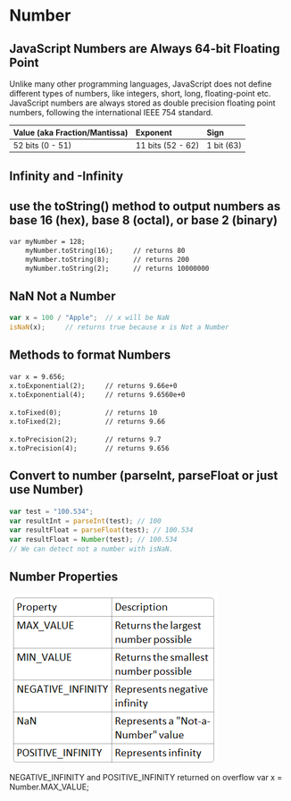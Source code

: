# Number

## JavaScript Numbers are Always 64-bit Floating Point

Unlike many other programming languages, JavaScript does not define different types of numbers, like integers, short, long, floating-point etc. JavaScript numbers are always stored as double precision floating point numbers, following the international IEEE 754 standard.

| Value \(aka Fraction/Mantissa\) | Exponent | Sign |
| :--- | :--- | :--- |
| 52 bits \(0 - 51\) | 11 bits \(52 - 62\) | 1 bit \(63\) |

## Infinity and -Infinity

## use the toString\(\) method to output numbers as base 16 \(hex\), base 8 \(octal\), or base 2 \(binary\)

```text
var myNumber = 128;
    myNumber.toString(16);     // returns 80
    myNumber.toString(8);      // returns 200
    myNumber.toString(2);      // returns 10000000
```

## NaN Not a Number

```javascript
var x = 100 / "Apple";  // x will be NaN 
isNaN(x);     // returns true because x is Not a Number
```

## Methods to format Numbers

```text
var x = 9.656;
x.toExponential(2);     // returns 9.66e+0
x.toExponential(4);     // returns 9.6560e+0

x.toFixed(0);           // returns 10
x.toFixed(2);           // returns 9.66

x.toPrecision(2);       // returns 9.7
x.toPrecision(4);       // returns 9.656
```

## Convert to number \(parseInt, parseFloat or just use Number\)

```javascript
var test = "100.534";
var resultInt = parseInt(test); // 100
var resultFloat = parseFloat(test); // 100.534
var resultFloat = Number(test); // 100.534
// We can detect not a number with isNaN.
```

## Number Properties

![](../.gitbook/assets/image-9.png)

NEGATIVE\_INFINITY and POSITIVE\_INFINITY returned on overflow var x = Number.MAX\_VALUE;

